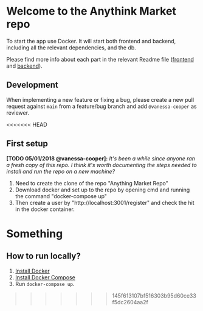 # Welcome to the Anythink Market repo

To start the app use Docker. It will start both frontend and backend, including all the relevant dependencies, and the db.

Please find more info about each part in the relevant Readme file ([frontend](frontend/readme.md) and [backend](backend/README.md)).

## Development

When implementing a new feature or fixing a bug, please create a new pull request against `main` from a feature/bug branch and add `@vanessa-cooper` as reviewer.

<<<<<<< HEAD
## First setup

**[TODO 05/01/2018 @vanessa-cooper]:** _It's been a while since anyone ran a fresh copy of this repo. I think it's worth documenting the steps needed to install and run the repo on a new machine?_

1.  Need to create the clone of the repo "Anything Market Repo"
2.  Download docker and set up to the repo by opening cmd and running the command "docker-compose up"
3.  Then create a user by "http://localhost:3001/register" and check the hit in the docker container.

Something
=======
## How to run locally?
1. [Install Docker](https://docs.docker.com/get-docker/)
2. [Install Docker Compose](https://docs.docker.com/compose/install/)
3. Run `docker-compose up`. 
>>>>>>> 145f613107bf516303b95d60ce33f5dc2604aa2f

